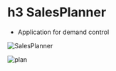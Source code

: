# h3 SalesPlanner

* Application for demand control

![SalesPlanner](https://user-images.githubusercontent.com/47610591/103488462-ebf1d280-4e0c-11eb-99dc-3eb0c2c642c2.png)

![plan](https://user-images.githubusercontent.com/47610591/103488490-3bd09980-4e0d-11eb-9629-def9d6d4f8b0.png)

